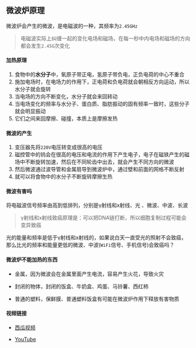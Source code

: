 ## 微波炉原理
微波炉会产生的微波，是电磁波的一种，其频率为`2.45GHz`

> 电磁波实际上纠缠一起的变化电场和磁场，在每一秒中内电场和磁场的方向都会发生`2.45G`次变化



#### **加热原理**

1. 食物中的**水分子**中，氧原子带正电，氢原子带负电，正负电荷的中心不重合
2. 施加电场时，在电场力的作用下，正电荷和负电荷就会朝相反方向运动，所以水分子就会旋转
3. 当电场的方向不断变化，水分子就会来回转动
4. 当电场变化的频率与水分子、蛋白质、脂肪振动的固有频率一致时，这些分子就会明显振动
5. 它们之间来回摩擦、碰撞，本质上是摩擦发热



#### 微波的产生

1. 变压器先将`220V`电压转变成很高的电压
2. 磁控管中的钨会在很高的电压和电流的作用下产生电子，电子在磁铁产生的磁场中不断旋转加速，然后在不同轮齿中出去，就会产生不同方向的微波
3. 然后微波通过波导管和金属扇导到微波炉中，通过壁和前面的网格不断反射
4. 就可以将食物中的水分子不断旋转摩擦生热



#### 微波有害吗

将电磁波信号频率由高到低排列，分别是γ射线和x射线、光 、微波、中波、长波

> γ射线和x射线致癌原理是：可以把DNA链打断，所以细胞复制过程可能会变异致癌

光的能量和频率是低于γ射线和x射线的，如果说白天一直受光的照射不会致癌，那么比光的频率和能量更低的微波、中波(`WiFi`信号、手机信号)会致癌吗？



#### 微波炉不能加热的东西

- 金属，因为微波会在金属里面产生电流，容易产生火花，导致火灾

- 封闭的物体，封闭的饭盒、牛奶盒、鸡蛋、马铃薯、西红柿

- 普通的塑料，保鲜膜、普通塑料饭盒有可能在微波炉作用下释放有害物质



#### 视频链接

- [西瓜视频](https://www.ixigua.com/6588763853041959432?logTag=Q7bxMmY3QYH8XaJc_1ZtT)

- [YouTube](https://www.youtube.com/watch?v=4h-h2vYmMtgI)

  

